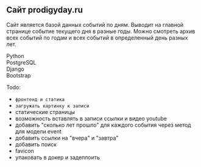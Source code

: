 ## Сайт prodigyday.ru  

Сайт является базой данных событий по дням. Выводит на главной странице событие текущего дня в разные годы. Можно смотреть архив всех событий по годам и всех событий в определенный день разных лет.  

Python  
PostgreSQL  
Django  
Bootstrap  

Todo:  
- ``фронтенд и статика``  
- ``загружать картинку к записи``  
- статические страницы  
- возможность вставлять в записи ссылки и видео youtube  
- добавить "сколько лет прошло" для каждого события через метод для модели event  
- добавить ссылки на "вчера" и "завтра"  
- добавить поиск  
- favicon  
- упаковать в докер и задеплоить   
